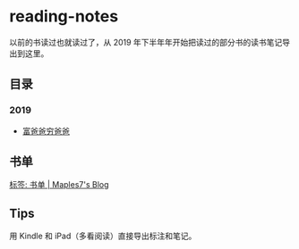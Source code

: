 # reading-notes

以前的书读过也就读过了，从 2019 年下半年年开始把读过的部分书的读书笔记导出到这里。

## 目录

### 2019

- [富爸爸穷爸爸](./2019/Rich-Dad-Poor-Dad.pdf)

## 书单

[标签: 书单 | Maples7's Blog](http://maples7.com/tags/书单/)

## Tips

用 Kindle 和 iPad（多看阅读）直接导出标注和笔记。
